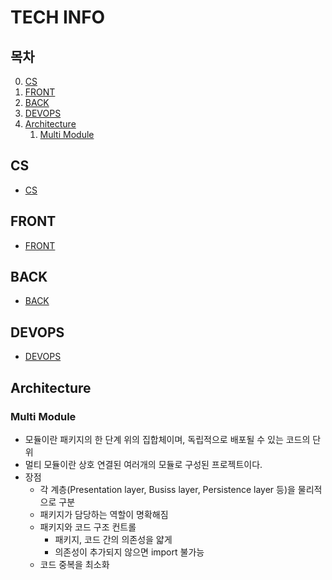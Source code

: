 # TECH INFO

## 목차
0. [CS](#CS)
1. [FRONT](#FRONT)
2. [BACK](#BACK)
3. [DEVOPS](#DEVOPS)
4. [Architecture](#Architecture)
   1. [Multi Module](#Multi-Module)

## CS
- [CS](cs/README.md)<br>

## FRONT
- [FRONT](front/README.md)<br>

## BACK
- [BACK](back/README.md)<br>

## DEVOPS
- [DEVOPS](devops/README.md)<br>

## Architecture
### Multi Module
- 모듈이란 패키지의 한 단계 위의 집합체이며, 독립적으로 배포될 수 있는 코드의 단위
- 멀티 모듈이란 상호 연결된 여러개의 모듈로 구성된 프로젝트이다.
- 장점
  - 각 계층(Presentation layer, Busiss layer, Persistence layer 등)을 물리적으로 구분
  - 패키지가 담당하는 역할이 명확해짐
  - 패키지와 코드 구조 컨트롤
    - 패키지, 코드 간의 의존성을 얇게 
    - 의존성이 추가되지 않으면 import 불가능
  - 코드 중복을 최소화